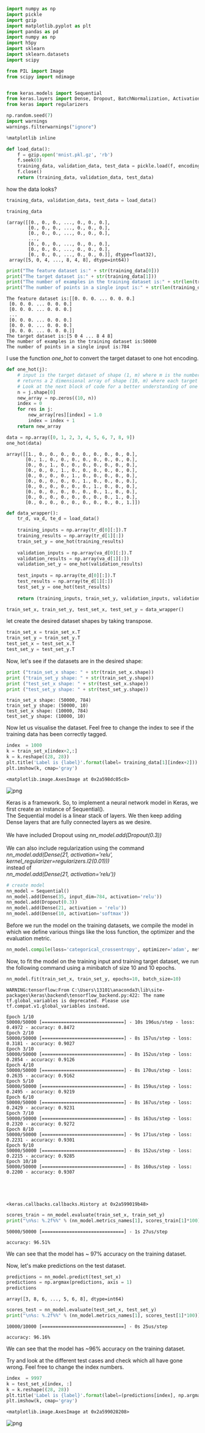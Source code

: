 ```python
import numpy as np
import pickle
import gzip
import matplotlib.pyplot as plt
import pandas as pd
import numpy as np
import h5py
import sklearn
import sklearn.datasets
import scipy

from PIL import Image
from scipy import ndimage


from keras.models import Sequential
from keras.layers import Dense, Dropout, BatchNormalization, Activation
from keras import regularizers

np.random.seed(7)
import warnings
warnings.filterwarnings("ignore")

%matplotlib inline
```


```python
def load_data():
    f = gzip.open('mnist.pkl.gz', 'rb')
    f.seek(0)
    training_data, validation_data, test_data = pickle.load(f, encoding='latin1')
    f.close()
    return (training_data, validation_data, test_data)
```

how the data looks?


```python
training_data, validation_data, test_data = load_data()
```


```python
training_data
```




    (array([[0., 0., 0., ..., 0., 0., 0.],
            [0., 0., 0., ..., 0., 0., 0.],
            [0., 0., 0., ..., 0., 0., 0.],
            ...,
            [0., 0., 0., ..., 0., 0., 0.],
            [0., 0., 0., ..., 0., 0., 0.],
            [0., 0., 0., ..., 0., 0., 0.]], dtype=float32),
     array([5, 0, 4, ..., 8, 4, 8], dtype=int64))




```python
print("The feature dataset is:" + str(training_data[0]))
print("The target dataset is:" + str(training_data[1]))
print("The number of examples in the training dataset is:" + str(len(training_data[0])))
print("The number of points in a single input is:" + str(len(training_data[0][1])))
```

    The feature dataset is:[[0. 0. 0. ... 0. 0. 0.]
     [0. 0. 0. ... 0. 0. 0.]
     [0. 0. 0. ... 0. 0. 0.]
     ...
     [0. 0. 0. ... 0. 0. 0.]
     [0. 0. 0. ... 0. 0. 0.]
     [0. 0. 0. ... 0. 0. 0.]]
    The target dataset is:[5 0 4 ... 8 4 8]
    The number of examples in the training dataset is:50000
    The number of points in a single input is:784
    

I use the function <i> one_hot </i> to convert the target dataset to one hot encoding.


```python
def one_hot(j):
    # input is the target dataset of shape (1, m) where m is the number of data points
    # returns a 2 dimensional array of shape (10, m) where each target value is converted to a one hot encoding
    # Look at the next block of code for a better understanding of one hot encoding
    n = j.shape[0]
    new_array = np.zeros((10, n))
    index = 0
    for res in j:
        new_array[res][index] = 1.0
        index = index + 1
    return new_array
```


```python
data = np.array([0, 1, 2, 3, 4, 5, 6, 7, 8, 9])
one_hot(data)
```




    array([[1., 0., 0., 0., 0., 0., 0., 0., 0., 0.],
           [0., 1., 0., 0., 0., 0., 0., 0., 0., 0.],
           [0., 0., 1., 0., 0., 0., 0., 0., 0., 0.],
           [0., 0., 0., 1., 0., 0., 0., 0., 0., 0.],
           [0., 0., 0., 0., 1., 0., 0., 0., 0., 0.],
           [0., 0., 0., 0., 0., 1., 0., 0., 0., 0.],
           [0., 0., 0., 0., 0., 0., 1., 0., 0., 0.],
           [0., 0., 0., 0., 0., 0., 0., 1., 0., 0.],
           [0., 0., 0., 0., 0., 0., 0., 0., 1., 0.],
           [0., 0., 0., 0., 0., 0., 0., 0., 0., 1.]])




```python
def data_wrapper():
    tr_d, va_d, te_d = load_data()
    
    training_inputs = np.array(tr_d[0][:]).T
    training_results = np.array(tr_d[1][:])
    train_set_y = one_hot(training_results)
    
    validation_inputs = np.array(va_d[0][:]).T
    validation_results = np.array(va_d[1][:])
    validation_set_y = one_hot(validation_results)
    
    test_inputs = np.array(te_d[0][:]).T
    test_results = np.array(te_d[1][:])
    test_set_y = one_hot(test_results)
    
    return (training_inputs, train_set_y, validation_inputs, validation_set_y)
```


```python
train_set_x, train_set_y, test_set_x, test_set_y = data_wrapper()
```

 let create the desired dataset shapes by taking transpose.


```python
train_set_x = train_set_x.T
train_set_y = train_set_y.T
test_set_x = test_set_x.T
test_set_y = test_set_y.T
```

Now, let's see if the datasets are in the desired shape:


```python
print ("train_set_x shape: " + str(train_set_x.shape))
print ("train_set_y shape: " + str(train_set_y.shape))
print ("test_set_x shape: " + str(test_set_x.shape))
print ("test_set_y shape: " + str(test_set_y.shape))
```

    train_set_x shape: (50000, 784)
    train_set_y shape: (50000, 10)
    test_set_x shape: (10000, 784)
    test_set_y shape: (10000, 10)
    

Now let us visualise the dataset. Feel free to change the index to see if the training data has been correctly tagged.


```python
index  = 1000
k = train_set_x[index+2,:]
k = k.reshape((28, 28))
plt.title('Label is {label}'.format(label= training_data[1][index+2]))
plt.imshow(k, cmap='gray')
```




    <matplotlib.image.AxesImage at 0x2a598dc05c8>




![png](output_16_1.png)


Keras is a framework. So, to implement a neural network model in Keras, we first create an instance of Sequential(). <br>
The Sequential model is a linear stack of layers. We then keep adding Dense layers that are fully connected layers as we desire.<br><br>
We have included Dropout using <i> nn_model.add(Dropout(0.3)) </i> <br><br>
We can also include regularization using the command <br> <i> nn_model.add(Dense(21, activation='relu', kernel_regularizer=regularizers.l2(0.01))) </i> <br>instead of <br> <i> nn_model.add(Dense(21, activation='relu')) </i>


```python
# create model
nn_model = Sequential()
nn_model.add(Dense(35, input_dim=784, activation='relu'))
nn_model.add(Dropout(0.3))
nn_model.add(Dense(21, activation = 'relu'))
nn_model.add(Dense(10, activation='softmax'))
```

Before we run the model on the training datasets, we compile the model in which we define various things like the loss function, the optimizer and the evaluation metric.


```python
nn_model.compile(loss='categorical_crossentropy', optimizer='adam', metrics=['accuracy'])
```

Now, to fit the model on the training input and training target dataset, we run the following command using a minibatch of size 10 and 10 epochs.


```python
nn_model.fit(train_set_x, train_set_y, epochs=10, batch_size=10)
```

    WARNING:tensorflow:From C:\Users\13101\anaconda3\lib\site-packages\keras\backend\tensorflow_backend.py:422: The name tf.global_variables is deprecated. Please use tf.compat.v1.global_variables instead.
    
    Epoch 1/10
    50000/50000 [==============================] - 10s 196us/step - loss: 0.4972 - accuracy: 0.8472
    Epoch 2/10
    50000/50000 [==============================] - 8s 157us/step - loss: 0.3181 - accuracy: 0.9027
    Epoch 3/10
    50000/50000 [==============================] - 8s 152us/step - loss: 0.2854 - accuracy: 0.9126
    Epoch 4/10
    50000/50000 [==============================] - 8s 170us/step - loss: 0.2635 - accuracy: 0.9162
    Epoch 5/10
    50000/50000 [==============================] - 8s 159us/step - loss: 0.2495 - accuracy: 0.9219
    Epoch 6/10
    50000/50000 [==============================] - 8s 167us/step - loss: 0.2429 - accuracy: 0.9231
    Epoch 7/10
    50000/50000 [==============================] - 8s 163us/step - loss: 0.2320 - accuracy: 0.9272
    Epoch 8/10
    50000/50000 [==============================] - 9s 171us/step - loss: 0.2231 - accuracy: 0.9301
    Epoch 9/10
    50000/50000 [==============================] - 8s 152us/step - loss: 0.2215 - accuracy: 0.9285
    Epoch 10/10
    50000/50000 [==============================] - 8s 160us/step - loss: 0.2200 - accuracy: 0.9307
    




    <keras.callbacks.callbacks.History at 0x2a599019b48>




```python
scores_train = nn_model.evaluate(train_set_x, train_set_y)
print("\n%s: %.2f%%" % (nn_model.metrics_names[1], scores_train[1]*100))
```

    50000/50000 [==============================] - 1s 27us/step
    
    accuracy: 96.51%
    

We can see that the model has ~ 97% accuracy on the training dataset.

Now, let's make predictions on the test dataset.


```python
predictions = nn_model.predict(test_set_x)
predictions = np.argmax(predictions, axis = 1)
predictions
```




    array([3, 8, 6, ..., 5, 6, 8], dtype=int64)




```python
scores_test = nn_model.evaluate(test_set_x, test_set_y)
print("\n%s: %.2f%%" % (nn_model.metrics_names[1], scores_test[1]*100))
```

    10000/10000 [==============================] - 0s 25us/step
    
    accuracy: 96.16%
    

We can see that the model has ~96% accuracy on the training dataset.

Try and look at the different test cases and check which all have gone wrong. Feel free to change the index numbers.


```python
index  = 9997
k = test_set_x[index, :]
k = k.reshape((28, 28))
plt.title('Label is {label}'.format(label=(predictions[index], np.argmax(test_set_y, axis = 1)[index])))
plt.imshow(k, cmap='gray')
```




    <matplotlib.image.AxesImage at 0x2a599028208>




![png](output_30_1.png)



```python

```
